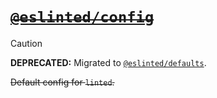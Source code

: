 # [~~`@eslinted/config`~~](https://www.npmjs.com/package/@eslinted/config)

> [!CAUTION]
> __DEPRECATED:__ Migrated to [`@eslinted/defaults`](https://www.npmjs.com/package/@eslinted/defaults).

~~Default config for `linted`.~~

